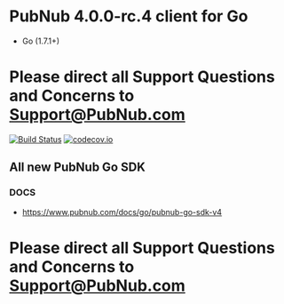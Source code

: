 
# PubNub 4.0.0-rc.4 client for Go
* Go (1.7.1+)

# Please direct all Support Questions and Concerns to Support@PubNub.com

[![Build Status](https://travis-ci.org/pubnub/go.svg?branch=CE-3033-Go-v4)](https://travis-ci.org/pubnub/go)
[![codecov.io](https://codecov.io/github/pubnub/go/coverage.svg?branch=CE-3033-Go-v4)](https://codecov.io/github/pubnub/go?branch=CE-3033-Go-v4)


## All new PubNub Go SDK
### DOCS 
  * https://www.pubnub.com/docs/go/pubnub-go-sdk-v4

# Please direct all Support Questions and Concerns to Support@PubNub.com
